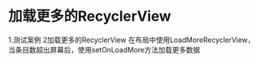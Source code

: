 # 加载更多的RecyclerView
1.测试案例
2加载更多的RecyclerView
	在布局中使用LoadMoreRecyclerView，当条目数超出屏幕后，使用setOnLoadMore方法加载更多数据
